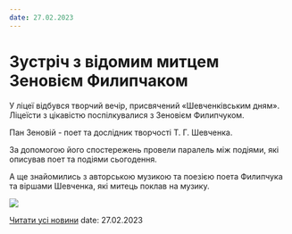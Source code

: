 ```yaml
---
date: 27.02.2023
---
```

# Зустріч з відомим митцем Зеновієм Филипчаком

У ліцеї відбувся творчий вечір, присвячений «Шевченківським дням». Ліцеїсти з цікавістю поспілкувалися з Зеновієм Филипчуком.

Пан Зеновій - поет та дослідник творчості Т. Г. Шевченка.

За допомогою його спостережень провели паралель між подіями, які описував поет та подіями сьогодення.

А ще знайомились з авторською музикою та поезією поета Филипчука та віршами Шевченка, які митець поклав на музику.

![](/images/blog/зустріч-з-відомим-митцем-зеновієм-филипчаком/зеновій-филипчак.png)

[Читати усі новини](/news)
date: 27.02.2023
